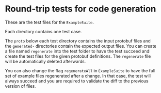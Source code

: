# Round-trip tests for code generation

These are the test files for the `ExampleSuite`.

Each directory contains one test case.

The `proto` below each test directory contains the input protobuf files and the `generated-` directories contain the
expected output files. You can create a file named `regenerate` into the test folder to have the test succeed and
create the test files for the given protobuf definitions. The `regenerate` file will be automatically deleted afterwards.

You can also change the flag `regenerateAll` in `ExampleSuite` to have the full set of example files regenerated after
a change. In that case, the test will always succeed and you are required to validate the diff to the previous version
of files.